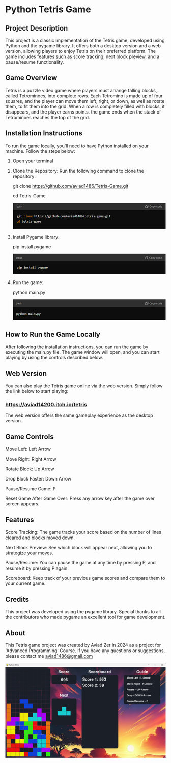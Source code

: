 # Python Tetris Game

## Project Description
This project is a classic implementation of the Tetris game, developed using Python and the pygame library. It offers both a desktop version and a web version, allowing players to enjoy Tetris on their preferred platform. The game includes features such as score tracking, next block preview, and a pause/resume functionality.

## Game Overview
Tetris is a puzzle video game where players must arrange falling blocks, called Tetrominoes, into complete rows. Each Tetromino is made up of four squares, and the player can move them left, right, or down, as well as rotate them, to fit them into the grid. When a row is completely filled with blocks, it disappears, and the player earns points. the game ends when the stack of Tetrominoes reaches the top of the grid.

## Installation Instructions
To run the game locally, you'll need to have Python installed on your machine. Follow the steps below:
1) Open your terminal
2) Clone the Repository: Run the following command to clone the repository:

   git clone https://github.com/aviad1486/Tetris-Game.git
   
   cd Tetris-Game


   
   ![pic1](Images/pic1.png)


4) Install Pygame library:
 
   pip install pygame



   ![pic2](Images/pic2.png)


6) Run the game:

   python main.py


   ![pic3](Images/pic3.png)






## How to Run the Game Locally
After following the installation instructions, you can run the game by executing the main.py file. The game window will open, and you can start playing by using the controls described below.

## Web Version
You can also play the Tetris game online via the web version. Simply follow the link below to start playing:
### https://aviad14200.itch.io/tetris
The web version offers the same gameplay experience as the desktop version.

## Game Controls
Move Left: Left Arrow

Move Right: Right Arrow

Rotate Block: Up Arrow

Drop Block Faster: Down Arrow

Pause/Resume Game: P

Reset Game After Game Over: Press any arrow key after the game over screen appears.

## Features
Score Tracking: The game tracks your score based on the number of lines cleared and blocks moved down.

Next Block Preview: See which block will appear next, allowing you to strategize your moves.

Pause/Resume: You can pause the game at any time by pressing P, and resume it by pressing P again.

Scoreboard: Keep track of your previous game scores and compare them to your current game.

## Credits
This project was developed using the pygame library. Special thanks to all the contributors who made pygame an excellent tool for game development.

## About
This Tetris game project was created by Aviad Zer in 2024 as a project for 'Advanced Programming' Course.
If you have any questions or suggestions, please contact me aviad1486@gmail.com

![pic4](Images/pic4.png)

